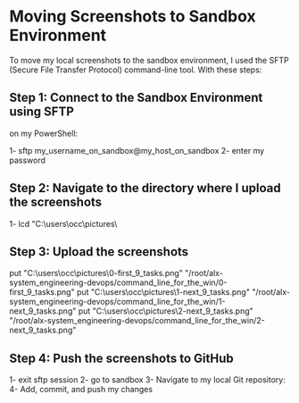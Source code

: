 # Moving Screenshots to Sandbox Environment

To move my local screenshots to the sandbox environment, I  used the SFTP (Secure File Transfer Protocol) command-line tool. With these steps:

## Step 1: Connect to the Sandbox Environment using SFTP
on my PowerShell:

1- sftp my_username_on_sandbox@my_host_on_sandbox
2- enter my password


## Step 2: Navigate to the directory where I  upload the screenshots


1- lcd "C:\users\occ\pictures\


## Step 3: Upload the screenshots

put "C:\users\occ\pictures\0-first_9_tasks.png" "/root/alx-system_engineering-devops/command_line_for_the_win/0-first_9_tasks.png"
put "C:\users\occ\pictures\1-next_9_tasks.png" "/root/alx-system_engineering-devops/command_line_for_the_win/1-next_9_tasks.png"
put "C:\users\occ\pictures\2-next_9_tasks.png" "/root/alx-system_engineering-devops/command_line_for_the_win/2-next_9_tasks.png"

## Step 4: Push the screenshots to GitHub

1- exit sftp session
2- go to sandbox
3- Navigate to my local Git repository:
4- Add, commit, and push my changes
